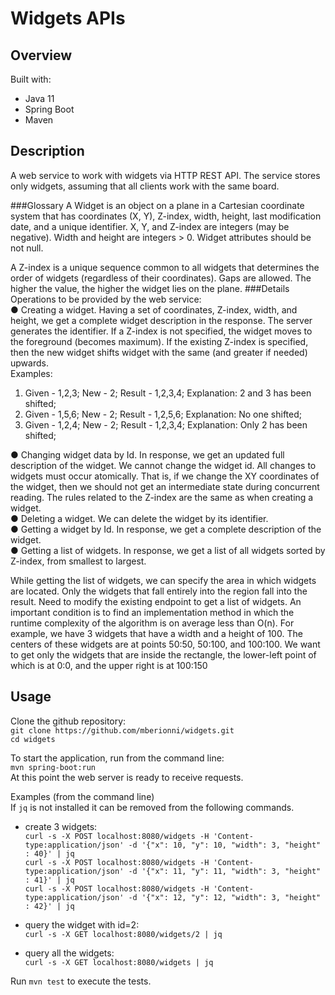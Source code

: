 # Widgets APIs #

## Overview ##
Built with:
* Java 11
* Spring Boot
* Maven

## Description
A web service to work with widgets via HTTP REST API. The service stores only widgets,
assuming that all clients work with the same board.

###Glossary
A Widget is an object on a plane in a Cartesian coordinate system that has coordinates (X, Y),
Z-index, width, height, last modification date, and a unique identifier. X, Y, and Z-index are
integers (may be negative). Width and height are integers > 0.
Widget attributes should be not null.

A Z-index is a unique sequence common to all widgets that
determines the order of widgets (regardless of their coordinates).
Gaps are allowed. The higher the value, the higher the widget
lies on the plane.
###Details
Operations to be provided by the web service:  
● Creating a widget. Having a set of coordinates, Z-index, width, and height, we get a
complete widget description in the response. The server generates the identifier. If a
Z-index is not specified, the widget moves to the foreground (becomes maximum). If the
existing Z-index is specified, then the new widget shifts widget with the same (and
greater if needed) upwards.  
Examples:
1) Given - 1,2,3; New - 2; Result - 1,2,3,4; Explanation: 2 and 3 has been shifted;
2) Given - 1,5,6; New - 2; Result - 1,2,5,6; Explanation: No one shifted;
3) Given - 1,2,4; New - 2; Result - 1,2,3,4; Explanation: Only 2 has been shifted;

● Changing widget data by Id. In response, we get an updated full description of the
   widget. We cannot change the widget id. All changes to widgets must occur atomically.
   That is, if we change the XY coordinates of the widget, then we should not get an
   intermediate state during concurrent reading. The rules related to the Z-index are the
   same as when creating a widget.  
● Deleting a widget. We can delete the widget by its identifier.   
● Getting a widget by Id. In response, we get a complete description of the widget.  
● Getting a list of widgets. In response, we get a list of all widgets sorted by Z-index, from
   smallest to largest.

While getting the list of widgets, we can specify the area in which widgets are located. Only the
widgets that fall entirely into the region fall into the result. Need to modify the existing endpoint
to get a list of widgets. An important condition is to find an implementation method in which the
runtime complexity of the algorithm is on average less than O(n).
For example, we have 3 widgets that have a width and a height of 100. The centers of these
widgets are at points 50:50, 50:100, and 100:100. We want to get only the widgets that are
inside the rectangle, the lower-left point of which is at 0:0, and the upper right is at 100:150

## Usage ##

Clone the github repository:  
`git clone https://github.com/mberionni/widgets.git`  
`cd widgets`  

To start the application, run from the command line:  
    `mvn spring-boot:run`  
At this point the web server is ready to receive requests.

Examples (from the command line)  
If `jq` is not installed it can be removed from the following commands.  
- create 3 widgets:  
  `curl -s -X POST localhost:8080/widgets -H 'Content-type:application/json' -d '{"x": 10, "y": 10, "width": 3, "height" : 40}' | jq`  
  `curl -s -X POST localhost:8080/widgets -H 'Content-type:application/json' -d '{"x": 11, "y": 11, "width": 3, "height" : 41}' | jq`  
  `curl -s -X POST localhost:8080/widgets -H 'Content-type:application/json' -d '{"x": 12, "y": 12, "width": 3, "height" : 42}' | jq`  
  
- query the widget with id=2:  
  `curl -s -X GET localhost:8080/widgets/2 | jq`

- query all the widgets:  
  `curl -s -X GET localhost:8080/widgets | jq`

Run `mvn test` to execute the tests.